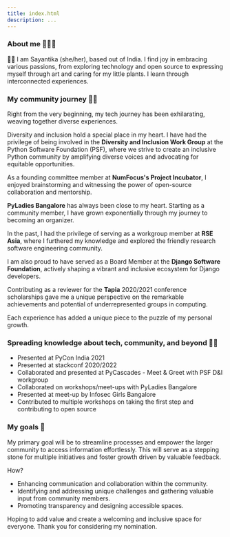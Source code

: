 ```yaml
---
title: index.html
description: ...
---
```


### About me 👩🏽‍🎨


👋🏽 I am Sayantika (she/her), based out of India. I find joy in embracing various passions, from exploring technology and open source to expressing myself through art and caring for my little plants. I learn through interconnected experiences.


### My community journey 🫶🏽


Right from the very beginning, my tech journey has been exhilarating, weaving together diverse experiences.


Diversity and inclusion hold a special place in my heart. I have had the privilege of being involved in the **Diversity and Inclusion Work Group** at the Python Software Foundation (PSF), where we strive to create an inclusive Python community by amplifying diverse voices and advocating for equitable opportunities.


As a founding committee member at **NumFocus's Project Incubator**, I enjoyed brainstorming and witnessing the power of open\-source collaboration and mentorship.


**PyLadies Bangalore** has always been close to my heart. Starting as a community member, I have grown exponentially through my journey to becoming an organizer.


In the past, I had the privilege of serving as a workgroup member at **RSE Asia**, where I furthered my knowledge and explored the friendly research software engineering community.


I am also proud to have served as a Board Member at the **Django Software Foundation**, actively shaping a vibrant and inclusive ecosystem for Django developers.


Contributing as a reviewer for the **Tapia** 2020/2021 conference scholarships gave me a unique perspective on the remarkable achievements and potential of underrepresented groups in computing.


Each experience has added a unique piece to the puzzle of my personal growth.


### Spreading knowledge about tech, community, and beyond 💪🏽


* Presented at PyCon India 2021
* Presented at stackconf 2020/2022
* Collaborated and presented at PyCascades \- Meet \& Greet with PSF D\&I workgroup
* Collaborated on workshops/meet\-ups with PyLadies Bangalore
* Presented at meet\-up by Infosec Girls Bangalore
* Contributed to multiple workshops on taking the first step and contributing to open source


### My goals 🤝


My primary goal will be to streamline processes and empower the larger community to access information effortlessly. This will serve as a stepping stone for multiple initiatives and foster growth driven by valuable feedback. 


How?


* Enhancing communication and collaboration within the community.
* Identifying and addressing unique challenges and gathering valuable input from community members.
* Promoting transparency and designing accessible spaces.


Hoping to add value and create a welcoming and inclusive space for everyone. Thank you for considering my nomination.


